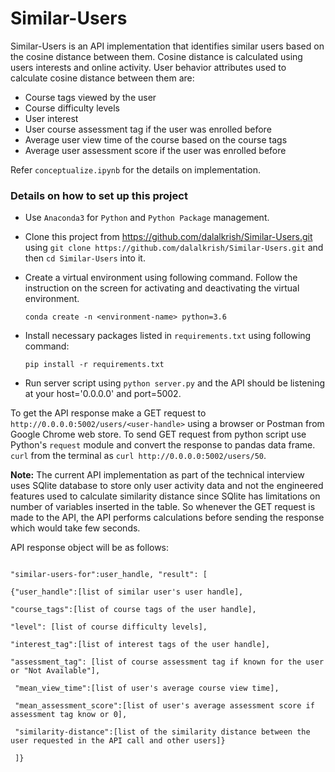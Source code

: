 # Similar-Users

Similar-Users is an API implementation that identifies similar users based on the cosine distance between them. Cosine distance is calculated using users interests and online activity. User behavior attributes used to calculate cosine distance between them are:

  - Course tags viewed by the user
  - Course difficulty levels
  - User interest
  - User course assessment tag if the user was enrolled before
  - Average user view time of the course based on the course tags
  - Average user assessment score if the user was enrolled before

Refer `conceptualize.ipynb` for the details on implementation.

### Details on how to set up this project

  - Use `Anaconda3` for `Python` and `Python Package` management.

  - Clone this project from https://github.com/dalalkrish/Similar-Users.git using `git clone https://github.com/dalalkrish/Similar-Users.git` and then `cd Similar-Users` into it.

  - Create a virtual environment using following command. Follow the instruction on the screen for activating and deactivating the    virtual environment.

    `conda create -n <environment-name> python=3.6`

  - Install necessary packages listed in `requirements.txt` using following command:

    `pip install -r requirements.txt`

  - Run server script using `python server.py` and the API should be listening at your host='0.0.0.0' and port=5002.

To get the API response make a GET request to `http://0.0.0.0:5002/users/<user-handle>` using a browser or Postman from Google Chrome web store. To send GET request from python script use Python's `request` module and convert the response to pandas data frame. `curl` from the terminal as `curl http://0.0.0.0:5002/users/50`.

**Note:**
The current API implementation as part of the technical interview uses SQlite database to store only user activity data and not the engineered features used to calculate similarity distance since SQlite has limitations on number of variables inserted in the table. So whenever the GET request is made to the API, the API performs calculations before sending the response which would take few seconds.

API response object will be as follows:

```{

"similar-users-for":user_handle, "result": [

{"user_handle":[list of similar user's user handle],

"course_tags":[list of course tags of the user handle],

"level": [list of course difficulty levels],

"interest_tag":[list of interest tags of the user handle],

"assessment_tag": [list of course assessment tag if known for the user or "Not Available"],

 "mean_view_time":[list of user's average course view time],

 "mean_assessment_score":[list of user's average assessment score if assessment tag know or 0],

 "similarity-distance":[list of the similarity distance between the user requested in the API call and other users]}

 ]}
